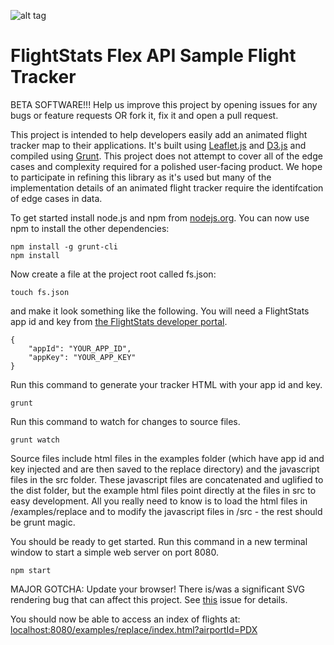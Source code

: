 ![alt tag](https://raw.githubusercontent.com/flightstats/flex-flight-tracker/master/readme-image.png)

FlightStats Flex API Sample Flight Tracker
===================

BETA SOFTWARE!!!
Help us improve this project by opening issues for any bugs or feature requests OR fork it, fix it and open a pull request.

This project is intended to help developers easily add an animated flight tracker map to their applications. It's built using [Leaflet.js](www.leafletjs.com) and [D3.js](www.d3js.org) and compiled using [Grunt](www.gruntjs.com). This project does not attempt to cover all of the edge cases and complexity required for a polished user-facing product. We hope to participate in refining this library as it's used but many of the implementation details of an animated flight tracker require the identifcation of edge cases in data.

To get started install node.js and npm from [nodejs.org](http://nodejs.org/).
You can now use npm to install the other dependencies:
```
npm install -g grunt-cli
npm install
```
Now create a file at the project root called fs.json:
```
touch fs.json
```
and make it look something like the following. You will need a FlightStats app id and key from [the FlightStats developer portal](https://developer.flightstats.com/getting-started/).

```
{
	"appId": "YOUR_APP_ID",
	"appKey": "YOUR_APP_KEY"
}
```

Run this command to generate your tracker HTML with your app id and key.
```
grunt
```

Run this command to watch for changes to source files.
```
grunt watch
```
Source files include html files in the examples folder (which have app id and key injected and are then saved to the replace directory) and the javascript files in the src folder. These javascript files are concatenated and uglified to the dist folder, but the example html files point directly at the files in src to easy development. All you really need to know is to load the html files in /examples/replace and to modify the javascript files in /src - the rest should be grunt magic.

You should be ready to get started. Run this command in a new terminal window to start a simple web server on port 8080.
```
npm start
```

MAJOR GOTCHA: Update your browser! There is/was a significant SVG rendering bug that can affect this project. See [this](https://github.com/flightstats/flex-flight-tracker/issues/1) issue for details.

You should now be able to access an index of flights at:
[localhost:8080/examples/replace/index.html?airportId=PDX](http://localhost:8080/examples/replace/index.html?airportId=PDX)
